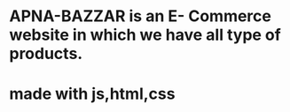 # APNA-BAZZAR is an E- Commerce website in which we have all type of products.
# made with js,html,css
